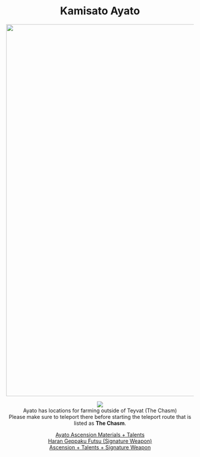 <body>
  <div align="center">
    <h1> Kamisato Ayato </h1>
<img src="https://wiki.hoyolab.com/_ipx/f_webp/https://bbs.hoyolab.com/hoyowiki/picture/character/%25E7%25A5%259E%25E9%2587%258C%25E7%25BB%25AB%25E4%25BA%25BA/avatar.png" width=1000>
<p></p>
<img src="https://i.imgur.com/xIHB3vS.png"><br>
    Ayato has locations for farming outside of Teyvat (The Chasm)<br>
    Please make sure to teleport there before starting the teleport route that is listed as <b>The Chasm</b>.<br>
<p></p>
<a href="">Ayato Ascension Materials + Talents</a><br>
<a href="">Haran Geppaku Futsu (Signature Weapon)</a><br>
<a href="">Ascension + Talents + Signature Weapon</a>
  
  </div>
</body>
